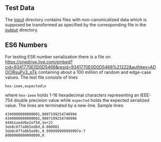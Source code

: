 ## Test Data

The [input](input) directory contains files with non-canonicalized data which is
supposed be transformed as specified by the corresponding file in the
[output](output) directory.

## ES6 Numbers

For testing ES6 number serialization there is a file on 
https://onedrive.live.com/embed?cid=9341770E0D0D5468&resid=9341770E0D0D5468%21222&authkey=ADOClRsuPv3_pTk
containing about a 100 million of random and edge-case values.  The test file consists of lines
```code
hex-ieee,expected\n
```
where `hex-ieee` holds 1-16 hexadecimal characters representing an IEEE-754 double precision value
while `expected` holds the expected serialized value.  The lines are terminated by a new-line.
Sample lines:
```code
4340000000000001,9007199254740994
4340000000000002,9007199254740996
444b1ae4d6e2ef50,1e+21
3eb0c6f7a0b5ed8d,0.000001
3eb0c6f7a0b5ed8c,9.999999999999997e-7
8000000000000000,0
```
